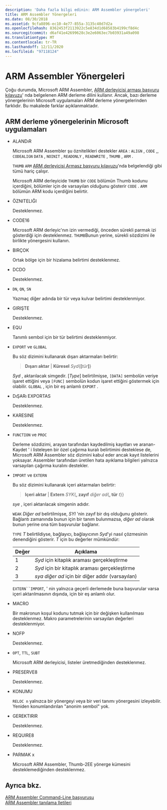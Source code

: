 ```yaml
---
description: 'Daha fazla bilgi edinin: ARM Assembler yönergeleri'
title: ARM Assembler Yönergeleri
ms.date: 08/30/2018
ms.assetid: 9cfa8896-ec10-4e77-855a-3135c40d7d2a
ms.openlocfilehash: 8362453f2113922c5e834d1d68583b4199cf8d4c
ms.sourcegitcommit: d6af41e42699628c3e2e6063ec7b03931a49a098
ms.translationtype: MT
ms.contentlocale: tr-TR
ms.lasthandoff: 12/11/2020
ms.locfileid: "97118124"
---
```

# <a name="arm-assembler-directives"></a>ARM Assembler Yönergeleri

Çoğu durumda, Microsoft ARM Assembler, [ARM derleyicisi arması başvuru kılavuzu](http://infocenter.arm.com/help/topic/com.arm.doc.dui0802b/index.html)' nda belgelenen ARM derleme dilini kullanır. Ancak, bazı derleme yönergelerinin Microsoft uygulamaları ARM derleme yönergelerinden farklıdır. Bu makalede farklar açıklanmaktadır.

## <a name="microsoft-implementations-of-arm-assembly-directives"></a>ARM derleme yönergelerinin Microsoft uygulamaları

- ALANDıR

   Microsoft ARM Assembler şu öznitelikleri destekler `AREA` : `ALIGN` , `CODE` ,, `CODEALIGN` `DATA` , `NOINIT` , `READONLY` , `READWRITE` , `THUMB` , `ARM` .

   `THUMB` `ARM` [ARM derleyicisi Armasz başvuru kılavuzu](http://infocenter.arm.com/help/topic/com.arm.doc.dui0802b/index.html)'nda belgelendiği gibi tümü hariç çalışır.

   Microsoft ARM derleyicide `THUMB` bir `CODE` bölümün Thumb kodunu içerdiğini, bölümler için de varsayılan olduğunu gösterir `CODE` .  `ARM` bölümün ARM kodu içerdiğini belirtir.

- ÖZNITELIĞI

   Desteklenmez.

- CODE16

   Microsoft ARM derleyic'nın izin vermediği, önceden sürekli parmak izi gösterdiği için desteklenmez.  `THUMB`Bunun yerine, sürekli sözdizimi ile birlikte yönergesini kullanın.

- BIRÇOK

   Ortak bölge için bir hizalama belirtimi desteklenmez.

- DCDO

   Desteklenmez.

- `DN`, `QN`, `SN`

   Yazmaç diğer adında bir tür veya kulvar belirtimi desteklenmiyor.

- GIRIŞTE

   Desteklenmez.

- EQU

   Tanımlı sembol için bir tür belirtimi desteklenmiyor.

- `EXPORT` ve `GLOBAL`

   Bu söz dizimini kullanarak dışarı aktarmaları belirtir:

   > **Dışarı aktar** | **Küresel** <em>Syd</em>{**[**<em>tür</em>**]**}

   *Syd* , aktarılacak simgedir.  [*Type*] belirtilmişse, `[DATA]` sembolün veriye işaret ettiğini veya `[FUNC]` sembolün kodun işaret ettiğini göstermek için olabilir. `GLOBAL` , için bir eş anlamlı `EXPORT` .

- DıŞARı EXPORTAS

   Desteklenmez.

- KARESINE

   Desteklenmez.

- `FUNCTION` ve `PROC`

   Derleme sözdizimi, arayan tarafından kaydedilmiş kayıtları ve aranan-Kaydet ' i listeleyen bir özel çağırma kuralı belirtimini desteklese de, Microsoft ARM Assembler söz dizimini kabul eder ancak kayıt listelerini yoksayar.  Assembler tarafından üretilen hata ayıklama bilgileri yalnızca varsayılan çağırma kuralını destekler.

- `IMPORT` ve `EXTERN`

   Bu söz dizimini kullanarak içeri aktarmaları belirtir:

   > **Içeri aktar** | **Extern** *SYK*{**, zayıf** *diğer ad*{**, tür** *t*}}

   *sye* , içeri aktarılacak simgenin adıdır.

   `WEAK` *Diğer ad* belirtilmişse, *SYI* 'nin zayıf bir dış olduğunu gösterir. Bağlantı zamanında bunun için bir tanım bulunmazsa, *diğer ad* olarak bunun yerine ona tüm başvurular bağlanır.

   `TYPE` *T* belirtildiyse, bağlayıcı, bağlayıcının  *Syd*'yi nasıl çözmesinin denendiğini gösterir.  *T* için bu değerler mümkündür:

   |Değer|Açıklama|
   |-|-|
   |1|*Syd* için kitaplık araması gerçekleştirme|
   |2|*Syd* için bir kitaplık araması gerçekleştirme|
   |3|*sya* *diğer ad* için bir diğer addır (varsayılan)|

   `EXTERN``IMPORT`, ' nin yalnızca geçerli derlemede buna  başvurular varsa içeri aktarılmasının dışında, için bir eş anlamlı olur.

- MACRO

   Bir makronun koşul kodunu tutmak için bir değişken kullanılması desteklenmez. Makro parametrelerinin varsayılan değerleri desteklenmiyor.

- NOFP

   Desteklenmez.

- `OPT`, `TTL`, `SUBT`

   Microsoft ARM derleyicisi, listeler üretmediğinden desteklenmez.

- PRESERVE8

   Desteklenmez.

- KONUMU

   `RELOC n` yalnızca bir yönergeyi veya bir veri tanımı yönergesini izleyebilir. Yeniden konumlandırılan "anonim sembol" yok.

- GEREKTIRIR

   Desteklenmez.

- REQUIRE8

   Desteklenmez.

- PARMAK x

   Microsoft ARM Assembler, Thumb-2EE yönerge kümesini desteklemediğinden desteklenmez.

## <a name="see-also"></a>Ayrıca bkz.

[ARM Assembler Command-Line başvurusu](../../assembler/arm/arm-assembler-command-line-reference.md)<br/>
[ARM Assembler tanılama Iletileri](../../assembler/arm/arm-assembler-diagnostic-messages.md)<br/>
